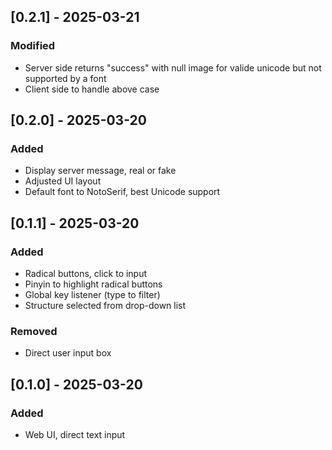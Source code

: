 ## [0.2.1] - 2025-03-21
### Modified
- Server side returns "success" with null image for valide unicode but not supported by a font
- Client side to handle above case

## [0.2.0] - 2025-03-20
### Added
- Display server message, real or fake
- Adjusted UI layout
- Default font to NotoSerif, best Unicode support

## [0.1.1] - 2025-03-20
### Added
- Radical buttons, click to input
- Pinyin to highlight radical buttons
- Global key listener (type to filter)
- Structure selected from drop-down list

### Removed
- Direct user input box

## [0.1.0] - 2025-03-20
### Added
- Web UI, direct text input

